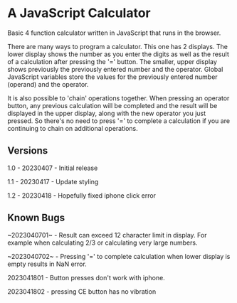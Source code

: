 # A JavaScript Calculator

Basic 4 function calculator written in JavaScript that runs in the browser.

There are many ways to program a calculator. This one has 2 displays. The lower display shows the number as you enter the digits as well as the result of a calculation after pressing the '=' button. The smaller, upper display shows previously the previously entered number and the operator. Global JavaScript variables store the values for the previously entered number (operand) and the operator.

It is also possible to 'chain' operations together. When pressing an operator button, any previous calculation will be completed and the result will be displayed in the upper display, along with the new operator you just pressed. So there's no need to press '=' to complete a calculation if you are continuing to chain on additional operations.

## Versions

1.0 - 20230407 - Initial release

1.1 - 20230417 - Update styling

1.2 - 20230418 - Hopefully fixed iphone click error

## Known Bugs

~2023040701~ - Result can exceed 12 character limit in display. For example when calculating 2/3 or calculating very large numbers.

~2023040702~ - Pressing '=' to complete calculation when lower display is empty results in NaN error.

2023041801 - Button presses don't work with iphone.

2023041802 - pressing CE button has no vibration
